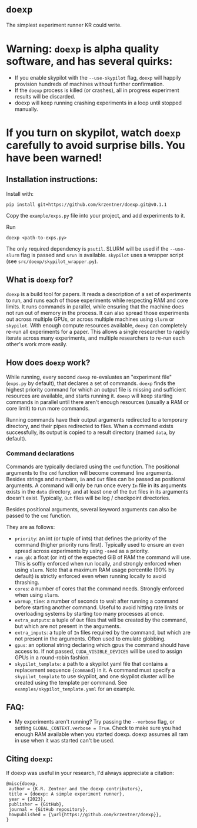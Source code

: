 # `doexp`

The simplest experiment runner KR could write.

# Warning: `doexp` is alpha quality software, and has several quirks:

  - If you enable skypilot with the `--use-skypilot` flag, `doexp` will happily provision hundreds of machines without further confirmation.
  - If the `doexp` process is killed (or crashes), all in progress experiment results will be discarded.
  - doexp will keep running crashing experiments in a loop until stopped manually.

# If you turn on skypilot, watch `doexp` carefully to avoid surprise bills. You have been warned!

## Installation instructions:

Install with:

```
pip install git+https://github.com/krzentner/doexp.git@v0.1.1
```

Copy the `example/exps.py` file into your project, and add experiments to it.

Run

```
doexp <path-to-exps.py>
```


The only required dependency is `psutil`.
SLURM will be used if the `--use-slurm` flag is passed and `srun` is available.
`skypilot` uses a wrapper script (see `src/doexp/skypilot_wrapper.py`).


## What is `doexp` for?

`doexp` is a build tool for papers.
It reads a description of a set of experiments to run, and runs each of those experiments while respecting RAM and core limits.
It runs commands in parallel, while ensuring that the machine does not run out of memory in the process.
It can also spread those experiments out across multiple GPUs, or across multiple machines using `slurm` or `skypilot`.
With enough compute resources available, `doexp` can completely re-run all experiments for a paper.
This allows a single researcher to rapidly iterate across many experiments, and multiple researchers to re-run each other's work more easily.


## How does `doexp` work?

While running, every second `doexp` re-evaluates an "experiment file" (`exps.py` by default), that declares a set of commands.
`doexp` finds the highest priority command for which an output file is missing and sufficient resources are available, and starts running it.
`doexp` will keep starting commands in parallel until there aren't enough resources (usually a RAM or core limit) to run more commands.

Running commands have their output arguments redirected to a temporary directory, and their pipes redirected to files.
When a command exists successfully, its output is copied to a result directory (named `data`, by default).

### Command declarations

Commands are typically declared using the `cmd` function.
The positional arguments to the `cmd` function will become command line arguments.
Besides strings and numbers, `In` and `Out` files can be passed as positional arguments.
A command will only be run once every `In` file in its arguments exists in the `data` directory, and at least one of the `Out` files in its arguments doesn't exist.
Typically, `Out` files will be log / checkpoint directories.

Besides positional arguments, several keyword arguments can also be passed to the `cmd` function.

They are as follows:

  - `priority`: an int (or tuple of ints) that defines the priority of the command (higher priority runs first). Typically used to ensure an even spread across experiments by using `-seed` as a priority.
  - `ram_gb`: a float (or int) of the expected GiB of RAM the command will use. This is softly enforced when run locally, and strongly enforced when using `slurm`. Note that a maximum RAM usage percentile (90% by default) is strictly enforced even when running locally to avoid thrashing.
  - `cores`: a number of cores that the command needs. Strongly enforced when using `slurm`.
  - `warmup_time`: a number of seconds to wait after running a command before starting another command. Useful to avoid hitting rate limits or overloading systems by starting too many processes at once.
  - `extra_outputs`: a tuple of `Out` files that will be created by the command, but which are not present in the arguments.
  - `extra_inputs`: a tuple of `In` files required by the command, but which are not present in the arguments. Often used to emulate globbing.
  - `gpus`: an optional string declaring which gpus the command should have access to. If not passed, `CUDA_VISIBLE_DEVICES` will be used to assign GPUs in a round-robin fashion.
  - `skypilot_template`: a path to a skypilot yaml file that contains a replacement sequence `{command}` in it. A command must specify a `skypilot_template` to use skypilot, and one skypilot cluster will be created using the template per command. See `examples/skypilot_template.yaml` for an example.

## FAQ:

  - My experiments aren't running?
    Try passing the `--verbose` flag, or setting `GLOBAL_CONTEXT.verbose = True`.
    Check to make sure you had enough RAM available when you started doexp.
    doexp assumes all ram in use when it was started can't be used.

## Citing `doexp`:

If doexp was useful in your research, I'd always appreciate a citation:

```
@misc{doexp,
 author = {K.R. Zentner and the doexp contributors},
 title = {doexp: A simple experiment runner},
 year = {2023},
 publisher = {GitHub},
 journal = {GitHub repository},
 howpublished = {\url{https://github.com/krzentner/doexp}},
}
```
